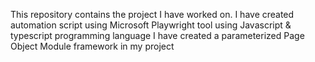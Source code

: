 This repository contains the project I have worked on.
I have created automation script using Microsoft Playwright tool using Javascript & typescript programming language
I have created a parameterized Page Object Module framework in my project
